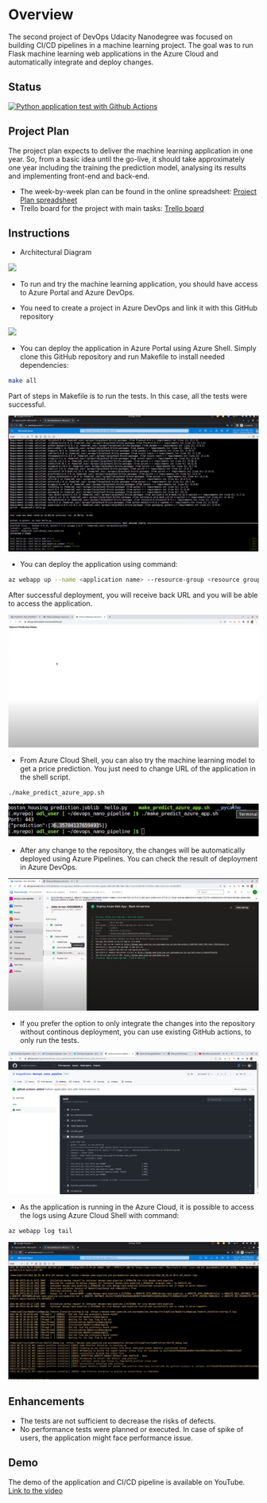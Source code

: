 # Overview

The second project of DevOps Udacity Nanodegree was focused on building CI/CD pipelines in a machine learning project. The goal was to run Flask machine learning web applications in the Azure Cloud and automatically integrate and deploy changes.

## Status

[![Python application test with Github Actions](https://github.com/lengyellukas/devops_nano_pipeline/actions/workflows/pythonapp.yml/badge.svg)](https://github.com/lengyellukas/devops_nano_pipeline/actions/workflows/pythonapp.yml)

## Project Plan
The project plan expects to deliver the machine learning application in one year. So, from a basic idea until the go-live, it should take approximately one year including the training the prediction model, analysing its results and implementing front-end and back-end.

* The week-by-week plan can be found in the online spreadsheet: [Project Plan spreadsheet](https://docs.google.com/spreadsheets/d/1NQyCdQkhMzS_OXzM_0zBACwfOxT06Md75_RDT5klGmc/edit#gid=1348135932])
* Trello board for the project with main tasks: [Trello board](https://trello.com/b/14yYiJMS/project-tasks)

## Instructions

* Architectural Diagram

![](https://file%2B.vscode-resource.vscode-cdn.net/home/lukas/Code/devops_nano_pipeline/screenshots/diagram.png?version%3D1661897095826)

* To run and try the machine learning application, you should have access to Azure Portal and Azure DevOps.


* You need to create a project in Azure DevOps and link it with this GitHub repository

![](https://file%2B.vscode-resource.vscode-cdn.net/home/lukas/Code/devops_nano_pipeline/screenshots/azure_devops_project.png?version%3D1661898053495)


* You can deploy the application in Azure Portal using Azure Shell. Simply clone this GitHub repository and run Makefile to install needed dependencies:
```bash
make all
```
 Part of steps in Makefile is to run the tests. In this case, all the tests were successful.

![](screenshots/test_passed_shell.png)


* You can deploy the application using command: 
```bash
az webapp up --name <application name> --resource-group <resource group name> --runtime "PYTHON:3.7"
```
After successful deployment, you will receive back URL and you will be able to access the application.


![](screenshots/running_in_azure.png)



* From Azure Cloud Shell, you can also try the machine learning model to get a price prediction. You just need to change URL of the application in the shell script.
```bash
./make_predict_azure_app.sh 
```

![](screenshots/prediction.png)

* After any change to the repository, the changes will be automatically deployed using Azure Pipelines. You can check the result of deployment in Azure DevOps.

![](screenshots/deploy_azure.png)

* If you prefer the option to only integrate the changes into the repository without continous deployment, you can use existing GitHub actions, to only run the tests.

![](screenshots/github_actions.png)



* As the application is running in the Azure Cloud, it is possible to access the logs using Azure Cloud Shell with command:
```bash
az webapp log tail
```

![](screenshots/logs_azure.png)


> 

## Enhancements

* The tests are not sufficient to decrease the risks of defects.
* No performance tests were planned or executed. In case of spike of users, the application might face performance issue.

## Demo 

The demo of the application and CI/CD pipeline is available on YouTube. [Link to the video](https://www.youtube.com/watch?v=SDHQR49Kbaw)


